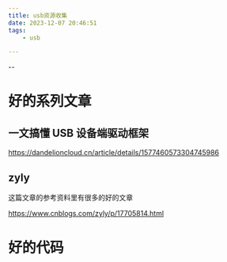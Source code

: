 ```yaml
---
title: usb资源收集
date: 2023-12-07 20:46:51
tags:
	- usb

---
```


--

# 好的系列文章

## 一文搞懂 USB 设备端驱动框架

https://dandelioncloud.cn/article/details/1577460573304745986

## zyly

这篇文章的参考资料里有很多的好的文章

https://www.cnblogs.com/zyly/p/17705814.html

# 好的代码

